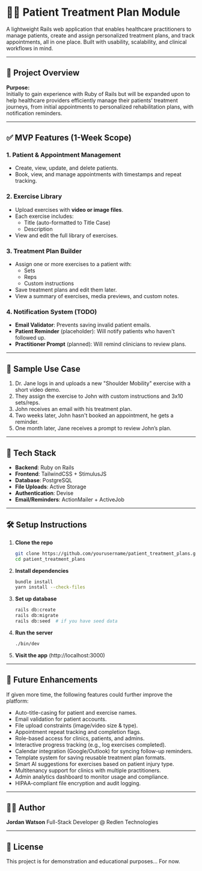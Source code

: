 # 🧘‍♀️ Patient Treatment Plan Module

A lightweight Rails web application that enables healthcare practitioners to manage patients, create and assign personalized treatment plans, and track appointments, all in one place. Built with usability, scalability, and clinical workflows in mind.

---

## 🚀 Project Overview

**Purpose:**  
Initially to gain experience with Ruby of Rails but will be expanded upon to help healthcare providers efficiently manage their patients’ treatment journeys, from initial appointments to personalized rehabilitation plans, with notification reminders.

---

## ✅ MVP Features (1-Week Scope)

### 1. Patient & Appointment Management
- Create, view, update, and delete patients.
- Book, view, and manage appointments with timestamps and repeat tracking.

### 2. Exercise Library
- Upload exercises with **video or image files**.
- Each exercise includes:
  - Title (auto-formatted to Title Case)
  - Description
- View and edit the full library of exercises.

### 3. Treatment Plan Builder
- Assign one or more exercises to a patient with:
  - Sets
  - Reps
  - Custom instructions
- Save treatment plans and edit them later.
- View a summary of exercises, media previews, and custom notes.

### 4. Notification System (TODO)
- **Email Validator**: Prevents saving invalid patient emails.
- **Patient Reminder** (placeholder): Will notify patients who haven't followed up.
- **Practitioner Prompt** (planned): Will remind clinicians to review plans.

---

## 🧪 Sample Use Case

1. Dr. Jane logs in and uploads a new "Shoulder Mobility" exercise with a short video demo.
2. They assign the exercise to John with custom instructions and 3x10 sets/reps.
3. John receives an email with his treatment plan.
4. Two weeks later, John hasn't booked an appointment, he gets a reminder.
5. One month later, Jane receives a prompt to review John’s plan.

---

## 🔧 Tech Stack

- **Backend**: Ruby on Rails
- **Frontend**: TailwindCSS + StimulusJS
- **Database**: PostgreSQL
- **File Uploads**: Active Storage
- **Authentication**: Devise
- **Email/Reminders**: ActionMailer + ActiveJob

---

## 🛠️ Setup Instructions

1. **Clone the repo**
    ```bash
    git clone https://github.com/yourusername/patient_treatment_plans.git
    cd patient_treatment_plans

2. **Install dependencies**
    ```bash
    bundle install
    yarn install --check-files

3. **Set up database**
    ```bash
    rails db:create
    rails db:migrate
    rails db:seed  # if you have seed data

4. **Run the server**
    ```bash
    ./bin/dev

5. **Visit the app**
    (http://localhost:3000)

---

## 🌱 Future Enhancements

If given more time, the following features could further improve the platform:

- Auto-title-casing for patient and exercise names.
- Email validation for patient accounts.
- File upload constraints (image/video size & type).
- Appointment repeat tracking and completion flags.
- Role-based access for clinics, patients, and admins.
- Interactive progress tracking (e.g., log exercises completed).
- Calendar integration (Google/Outlook) for syncing follow-up reminders.
- Template system for saving reusable treatment plan formats.
- Smart AI suggestions for exercises based on patient injury type.
- Multitenancy support for clinics with multiple practitioners.
- Admin analytics dashboard to monitor usage and compliance.
- HIPAA-compliant file encryption and audit logging.

---

## 👩‍⚕️ Author

**Jordan Watson**
Full-Stack Developer @ Redlen Technologies

---

## 📄 License

This project is for demonstration and educational purposes... For now.
